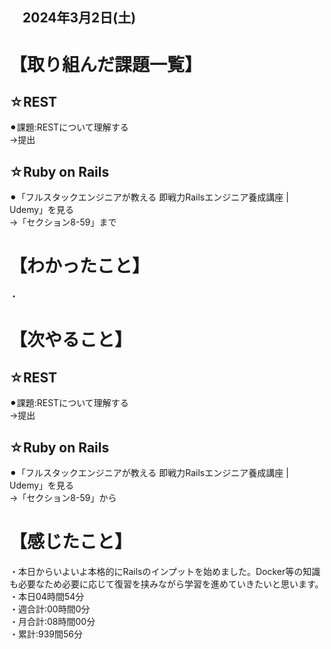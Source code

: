 ## 　2024年3月2日(土)
# 【取り組んだ課題一覧】
## ☆REST
⚫︎課題:RESTについて理解する<br>
→提出<br>
## ☆Ruby on Rails
⚫︎「フルスタックエンジニアが教える 即戦力Railsエンジニア養成講座 | Udemy」を見る<br>
→「セクション8-59」まで<br>
# 【わかったこと】
・<br>

# 【次やること】
## ☆REST
⚫︎課題:RESTについて理解する<br>
→提出<br>
## ☆Ruby on Rails
⚫︎「フルスタックエンジニアが教える 即戦力Railsエンジニア養成講座 | Udemy」を見る<br>
→「セクション8-59」から<br>
# 【感じたこと】
・本日からいよいよ本格的にRailsのインプットを始めました。Docker等の知識も必要なため必要に応じて復習を挟みながら学習を進めていきたいと思います。<br>
・本日04時間54分<br>
・週合計:00時間0分<br>
・月合計:08時間00分<br>
・累計:939間56分<br>
